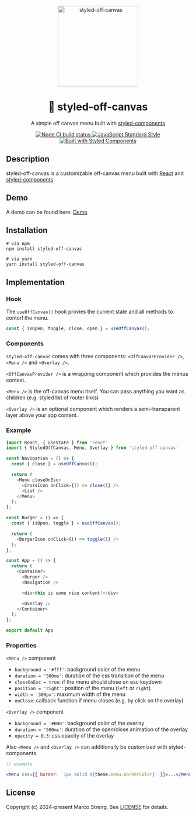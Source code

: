 <p align="center">
  <img src="https://raw.githubusercontent.com/marco-streng/styled-off-canvas/master/logo.png" width="220" alt="styled-off-canvas">
</p>

<h1 align="center">
   💅 styled-off-canvas
</h1>

<p align="center">
  A simple off canvas menu built with <a href="https://www.styled-components.com/" target="_blank">styled-components</a>
</p>

<p align="center">
  <a href="https://github.com/marco-streng/styled-off-canvas/actions">
    <img alt="Node CI build status" src="https://github.com/marco-streng/styled-off-canvas/workflows/Node%20CI/badge.svg">
  </a>
  <a href="https://standardjs.com">
    <img alt="JavaScript Standard Style" src="https://img.shields.io/badge/code_style-standard-brightgreen.svg">
  </a>
  <a href="https://www.styled-components.com/">
    <img alt="Built with Styled Components" src="https://img.shields.io/badge/built%20with-styled%20components-db7093.svg">
  </a>
</p>

## Description

styled-off-canvas is a customizable off-canvas menu built with [React](https://reactjs.org/) and [styled-components](https://www.styled-components.com/)

## Demo

A demo can be found here: <a href="https://styled-off-canvas.vercel.app/">Demo</a>

## Installation

```
# via npm
npm install styled-off-canvas

# via yarn
yarn install styled-off-canvas
```

## Implementation

### Hook

The `useOffCanvas()` hook provies the current state and all methods to contorl the menu.

```javascript
const { isOpen, toggle, close, open } = useOffCanvas();
``````

### Components

`styled-off-canvas` comes with three components: `<OffCanvasProvider />`, `<Menu />` and `<Overlay />`.

`<OffCanvasProvider />` is a wrapping component which provides the menus context.

`<Menu />` is the off-canvas menu itself. You can pass anything you want as children (e.g. styled list of router links)

`<Overlay />` is an optional component which renders a semi-transparent layer above your app content.

### Example

```javascript
import React, { useState } from 'react'
import { StyledOffCanvas, Menu, Overlay } from 'styled-off-canvas'

const Navigation = () => {
  const { close } = useOffCanvas();

  return (
    <Menu closeOnEsc>
      <CrossIcon onClick={() => close()} />
      <List />
    </Menu>
  );
};

const Burger = () => {
  const { isOpen, toggle } = useOffCanvas();

  return (
    <BurgerIcon onClick={() => toggle()} />
  );
};

const App = () => {
  return (
    <Container>
      <Burger />
      <Navigation />

      <div>this is some nice content!</div>

      <Overlay />
    </Container>
  );
};

export default App
```

### Properties

`<Menu />` component

* `background = '#fff'`: background color of the menu
* `duration = '500ms'`: duration of the css transition of the menu
* `closeOnEsc = true`: if the menu should close on esc keydown
* `position = 'right'`: position of the menu (`left` or `right`)
* `width = '300px'`: maximum width of the menu
* `onClose`: callback function if menu closes (e.g. by click on the overlay)

`<Overlay />` component

* `background = '#000'`: background color of the overlay
* `duration = '500ms'`: duration of the open/close animation of the overlay
* `opacity = 0.3`: css opacity of the overlay

Also `<Menu />` and `<Overlay />` can additionally be customized with styled-components

```jsx
// example

<Menu css={{ border: `1px solid ${theme.menu.borderColor}` }}>...</Menu>
```

## License

Copyright (c) 2024-present Marco Streng. See [LICENSE](./LICENSE.md) for details.
